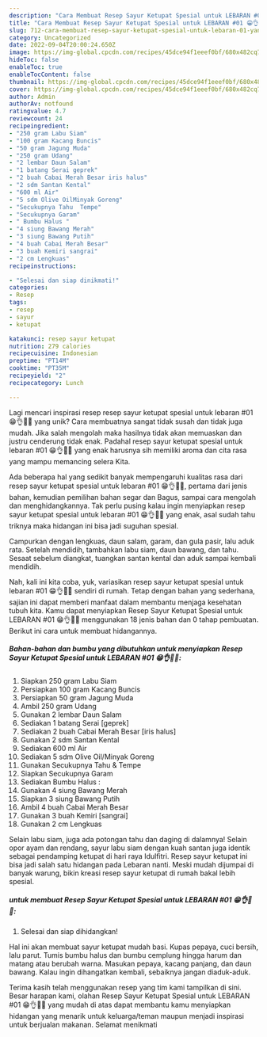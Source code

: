 ```yaml
---
description: "Cara Membuat Resep Sayur Ketupat Spesial untuk LEBARAN #01 😁👌🎊🎉 yang Lezat Sekali"
title: "Cara Membuat Resep Sayur Ketupat Spesial untuk LEBARAN #01 😁👌🎊🎉 yang Lezat Sekali"
slug: 712-cara-membuat-resep-sayur-ketupat-spesial-untuk-lebaran-01-yang-lezat-sekali
category: Uncategorized
date: 2022-09-04T20:00:24.650Z
image: https://img-global.cpcdn.com/recipes/45dce94f1eeef0bf/680x482cq70/resep-sayur-ketupat-spesial-untuk-lebaran-01-foto-resep-utama.jpg
hideToc: false
enableToc: true
enableTocContent: false
thumbnail: https://img-global.cpcdn.com/recipes/45dce94f1eeef0bf/680x482cq70/resep-sayur-ketupat-spesial-untuk-lebaran-01-foto-resep-utama.jpg
cover: https://img-global.cpcdn.com/recipes/45dce94f1eeef0bf/680x482cq70/resep-sayur-ketupat-spesial-untuk-lebaran-01-foto-resep-utama.jpg
author: Admin
authorAv: notfound
ratingvalue: 4.7
reviewcount: 24
recipeingredient:
- "250 gram Labu Siam"
- "100 gram Kacang Buncis"
- "50 gram Jagung Muda"
- "250 gram Udang"
- "2 lembar Daun Salam"
- "1 batang Serai geprek"
- "2 buah Cabai Merah Besar iris halus"
- "2 sdm Santan Kental"
- "600 ml Air"
- "5 sdm Olive OilMinyak Goreng"
- "Secukupnya Tahu  Tempe"
- "Secukupnya Garam"
- " Bumbu Halus "
- "4 siung Bawang Merah"
- "3 siung Bawang Putih"
- "4 buah Cabai Merah Besar"
- "3 buah Kemiri sangrai"
- "2 cm Lengkuas"
recipeinstructions:

- "Selesai dan siap dinikmati!"
categories:
- Resep
tags:
- resep
- sayur
- ketupat

katakunci: resep sayur ketupat 
nutrition: 279 calories
recipecuisine: Indonesian
preptime: "PT14M"
cooktime: "PT35M"
recipeyield: "2"
recipecategory: Lunch

---
```





Lagi mencari inspirasi resep resep sayur ketupat spesial untuk lebaran #01 😁👌🎊🎉 yang unik? Cara membuatnya sangat tidak susah dan tidak juga mudah. Jika salah mengolah maka hasilnya tidak akan memuaskan dan justru cenderung tidak enak. Padahal resep sayur ketupat spesial untuk lebaran #01 😁👌🎊🎉 yang enak harusnya sih memiliki aroma dan cita rasa yang mampu memancing selera Kita.





Ada beberapa hal yang sedikit banyak mempengaruhi kualitas rasa dari resep sayur ketupat spesial untuk lebaran #01 😁👌🎊🎉, pertama dari jenis bahan, kemudian pemilihan bahan segar dan Bagus, sampai cara mengolah dan menghidangkannya. Tak perlu pusing kalau ingin menyiapkan resep sayur ketupat spesial untuk lebaran #01 😁👌🎊🎉 yang enak,      asal sudah tahu triknya maka hidangan ini bisa jadi suguhan spesial.














Campurkan dengan lengkuas, daun salam, garam, dan gula pasir, lalu aduk rata. Setelah mendidih, tambahkan labu siam, daun bawang, dan tahu. Sesaat sebelum diangkat, tuangkan santan kental dan aduk sampai kembali mendidih.






Nah, kali ini kita coba, yuk, variasikan resep sayur ketupat spesial untuk lebaran #01 😁👌🎊🎉 sendiri di rumah. Tetap dengan bahan yang sederhana, sajian ini dapat memberi manfaat dalam membantu menjaga kesehatan tubuh kita. Kamu dapat menyiapkan Resep Sayur Ketupat Spesial untuk LEBARAN #01 😁👌🎊🎉 menggunakan 18 jenis bahan dan 0 tahap pembuatan. Berikut ini cara untuk membuat hidangannya.

<!--inarticleads1-->

##### Bahan-bahan dan bumbu yang dibutuhkan untuk menyiapkan Resep Sayur Ketupat Spesial untuk LEBARAN #01 😁👌🎊🎉:

1. Siapkan 250 gram Labu Siam
1. Persiapkan 100 gram Kacang Buncis
1. Persiapkan 50 gram Jagung Muda
1. Ambil 250 gram Udang
1. Gunakan 2 lembar Daun Salam
1. Sediakan 1 batang Serai [geprek]
1. Sediakan 2 buah Cabai Merah Besar [iris halus]
1. Gunakan 2 sdm Santan Kental
1. Sediakan 600 ml Air
1. Sediakan 5 sdm Olive Oil/Minyak Goreng
1. Gunakan Secukupnya Tahu &amp; Tempe
1. Siapkan Secukupnya Garam
1. Sediakan  Bumbu Halus :
1. Gunakan 4 siung Bawang Merah
1. Siapkan 3 siung Bawang Putih
1. Ambil 4 buah Cabai Merah Besar
1. Gunakan 3 buah Kemiri [sangrai]
1. Gunakan 2 cm Lengkuas


Selain labu siam, juga ada potongan tahu dan daging di dalamnya! Selain opor ayam dan rendang, sayur labu siam dengan kuah santan juga identik sebagai pendamping ketupat di hari raya Idulfitri. Resep sayur ketupat ini bisa jadi salah satu hidangan pada Lebaran nanti. Meski mudah dijumpai di banyak warung, bikin kreasi resep sayur ketupat di rumah bakal lebih spesial. 

<!--inarticleads2-->

#####  untuk membuat Resep Sayur Ketupat Spesial untuk LEBARAN #01 😁👌🎊🎉:


1. Selesai dan siap dihidangkan!

Hal ini akan membuat sayur ketupat mudah basi. Kupas pepaya, cuci bersih, lalu parut. Tumis bumbu halus dan bumbu cemplung hingga harum dan matang atau berubah warna. Masukan pepaya, kacang panjang, dan daun bawang. Kalau ingin dihangatkan kembali, sebaiknya jangan diaduk-aduk. 

Terima kasih telah menggunakan resep yang tim kami tampilkan di sini. Besar harapan kami, olahan Resep Sayur Ketupat Spesial untuk LEBARAN #01 😁👌🎊🎉 yang mudah di atas dapat membantu kamu menyiapkan hidangan yang menarik untuk keluarga/teman maupun menjadi inspirasi untuk berjualan makanan. Selamat menikmati
